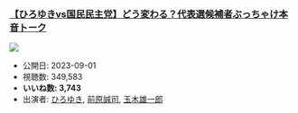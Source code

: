 ### [【ひろゆきvs国民民主党】どう変わる？代表選候補者ぶっちゃけ本音トーク](https://www.youtube.com/watch?v=ljAjC80089I)
[![](https://img.youtube.com/vi/ljAjC80089I/sddefault.jpg)](https://www.youtube.com/watch?v=ljAjC80089I)
-   公開日: 2023-09-01
-   視聴数: 349,583
-   **いいね数: 3,743**
-   出演者: [ひろゆき](/rehacq_fan/people/ひろゆき "wikilink"), [前原誠司](/rehacq_fan/people/前原誠司 "wikilink"), [玉木雄一郎](/rehacq_fan/people/玉木雄一郎 "wikilink")
